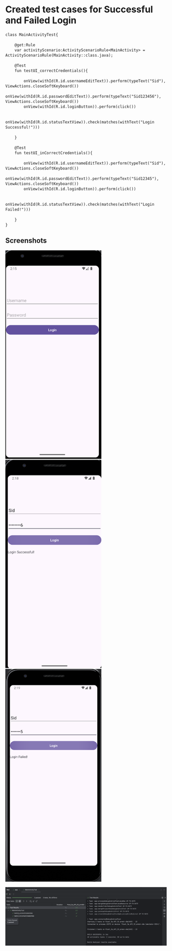 # Created test cases for Successful and Failed Login

```
class MainActivityTest{

    @get:Rule
    var activityScenario:ActivityScenarioRule<MainActivity> = ActivityScenarioRule(MainActivity::class.java);

    @Test
    fun testUI_correctCredentials(){

        onView(withId(R.id.usernameEditText)).perform(typeText("Sid"), ViewActions.closeSoftKeyboard())
        onView(withId(R.id.passwordEditText)).perform(typeText("Sid123456"), ViewActions.closeSoftKeyboard())
        onView(withId(R.id.loginButton)).perform(click())

        onView(withId(R.id.statusTextView)).check(matches(withText("Login Successful!")))

    }

    @Test
    fun testUI_inCorrectCredentials(){

        onView(withId(R.id.usernameEditText)).perform(typeText("Sid"), ViewActions.closeSoftKeyboard())
        onView(withId(R.id.passwordEditText)).perform(typeText("Sid12345"), ViewActions.closeSoftKeyboard())
        onView(withId(R.id.loginButton)).perform(click())

        onView(withId(R.id.statusTextView)).check(matches(withText("Login Failed!")))

    }
}
```

## Screenshots

<img src="images/loginScreen.png" alt="Screenshot 2" width="300"/> <img src="images/correctCredentials.png" alt="Screenshot 2" width="300"/> <img src="images/incorrectCredentials.png" alt="Screenshot 2" width="300"/> 


![Organizer Dashboard](images/LoginTest.png)

